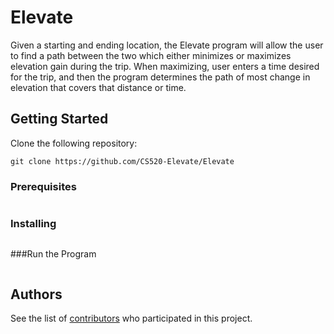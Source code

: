# Elevate

Given a starting and ending location, the Elevate program will allow the user to find a path between the two which either minimizes or maximizes elevation gain during the trip. When maximizing, user enters a  time desired for the trip, and then the program determines the path of most change in elevation that covers that distance or time.


## Getting Started

Clone the following repository:

```
git clone https://github.com/CS520-Elevate/Elevate
```

### Prerequisites


```

```

### Installing

```

```

###Run the Program

```

```
## Authors

See the list of [contributors](https://github.com/CS520-Elevate/Elevate/settings/collaboration) who participated in this project.